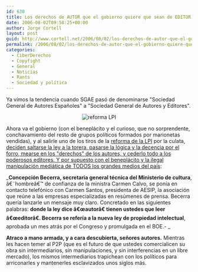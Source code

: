 ```yaml
---
id: 630
title: Los derechos de AUTOR que el gobierno quiere que sean de EDITOR
date: 2006-08-02T09:58:25+00:00
author: Jorge Cortell
layout: post
guid: http://www.cortell.net/2006/08/02/los-derechos-de-autor-que-el-gobierno-quiere-que-sean-de-editor/
permalink: /2006/08/02/los-derechos-de-autor-que-el-gobierno-quiere-que-sean-de-editor/
categories:
  - CiberDerechos
  - Copyfight
  - General
  - Noticias
  - Rants
  - Sociedad y polí­tica
---
```

Ya vimos la tendencia cuando SGAE pasó de denominarse "Sociedad General de Autores Españoles" a "Sociedad General de Autores y Editores".

<div style="text-align: center">
  <img alt="reforma LPI" title="reforma LPI" src="http://img146.imageshack.us/img146/174/reflpi0fa.png" />
</div>

Ahora va el gobierno (con el beneplácito y el curioso, que no sorprendente, conchavamiento del resto de grupos polí­ticos formados por marionetas vendidas), y al salirle uno de los tiros de la <a target="_blank" title="Dura lex, sed lex" href="http://www.bufetalmeida.com/?ct=67">reforma de la LPI</a> por la culata, <a target="_blank" title="El gobierno manipula la LPI" href="http://www.hispanidad.com/noticia.aspx?ID=13070">deciden saltarse la ley a la torera, pasarse la lógica y la decencia por el forro, mearse en los "derechos" de los autores, y cederlo todo a los poderosos editores. Y por supuesto con el beneplácito y la ilegal manipulación mediática de TODOS los grandes medios del paí­s</a>:

_**Concepción Becerra, secretaria general técnica del Ministerio de cultura**, â€˜hombreâ€™ de confianza de la ministra Carmen Calvo, se poní­a en contacto telefónico con Carmen Santos, presidenta de AESIP, la asociación que reúne a las empresas especializadas en resúmenes de prensa. Becerra querí­a lanzarle un mensaje muy claro. Concretado en las siguientes palabras: **donde la ley dice â€œautorâ€ tienen ustedes que leer â€œeditorâ€. Becerra se referí­a a la nueva ley de propiedad intelectual**, aprobada un mes atrás por el Congreso y promulgada en el BOE.- _

**Atraco a mano armada, y a cara descubierta, señores autores.** Mientras les hacen temer al P2P (que es el futuro de que ustedes comercialicen su obra sin intermediarios, sin manipulaciones, y sin interferencias en un libre mercado), los mismos intermediarios trapichean con los polí­ticos para arriconarles y mantenerles esclavizados unos siglos más.
